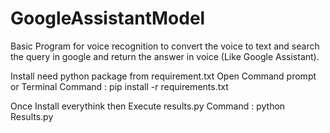 # GoogleAssistantModel
Basic Program for voice recognition to convert the voice to text and search the query in google and return the answer in voice (Like Google Assistant).

Install need python package from requirement.txt
Open Command prompt or Terminal
Command : pip install -r requirements.txt

Once Install everythink then Execute results.py
Command : python Results.py

